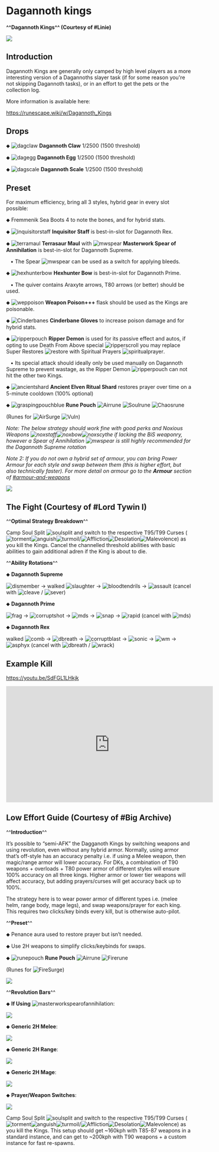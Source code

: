 # Dagannoth kings
**^^Dagannoth Kings^^ (Courtesy of #Linie)**


<img class="media" src="https://i.imgur.com/NVCr6iF.png">



## Introduction


Dagannoth Kings are generally only camped by high level players as a more interesting version of a Dagannoths slayer task (if for some reason you're not skipping Dagannoth tasks), or in an effort to get the pets or the collection log.



More information is available here:

<https://runescape.wiki/w/Dagannoth_Kings>


## Drops


⬥ <img title="dagclaw" class="d-emoji" alt="dagclaw" src="https://cdn.discordapp.com/emojis/643155112809988118.png?v=1"> ‎ ‎**Dagannoth Claw** 1/2500 (1500 threshold)

⬥ <img title="dagegg" class="d-emoji" alt="dagegg" src="https://cdn.discordapp.com/emojis/643155112948400128.png?v=1"> ‎ ‎**Dagannoth Egg** 1/2500 (1500 threshold)

⬥ <img title="dagscale" class="d-emoji" alt="dagscale" src="https://cdn.discordapp.com/emojis/643155113023635461.png?v=1"> ‎ ‎**Dagannoth Scale** 1/2500 (1500 threshold)


## Preset


For maximum efficiency, bring all 3 styles, hybrid gear in every slot possible:

⬥ Fremmenik Sea Boots 4 to note the bones, and for hybrid stats.

⬥ <img title="inquisitorstaff" class="d-emoji" alt="inquisitorstaff" src="https://cdn.discordapp.com/emojis/694566917553520680.png?v=1"> ‎ ‎**Inquisitor Staff** is best-in-slot for Dagannoth Rex.

⬥ <img title="terramaul" class="d-emoji" alt="terramaul" src="https://cdn.discordapp.com/emojis/602561894829522954.png?v=1"> ‎ ‎**Terrasaur Maul** with <img title="mwspear" class="d-emoji" alt="mwspear" src="https://cdn.discordapp.com/emojis/694566917456789554.png?v=1"> **Masterwork Spear of Annihilation** is best-in-slot for Dagannoth Supreme.

 ‎ ‎ ‎ ‎• The Spear <img title="mwspear" class="d-emoji" alt="mwspear" src="https://cdn.discordapp.com/emojis/694566917456789554.png?v=1"> can be used as a switch for applying bleeds.

⬥ <img title="hexhunterbow" class="d-emoji" alt="hexhunterbow" src="https://cdn.discordapp.com/emojis/581180369911414794.png?v=1"> ‎ ‎**Hexhunter Bow** is best-in-slot for Dagannoth Prime.

 ‎ ‎ ‎ ‎• The quiver contains Araxyte arrows, T80 arrows (or better) should be used.

⬥ <img title="weppoison" class="d-emoji" alt="weppoison" src="https://cdn.discordapp.com/emojis/689525476158472288.png?v=1"> ‎ ‎**Weapon Poison+++** flask should be used as the Kings are poisonable.

⬥ <img title="Cinderbanes" class="d-emoji" alt="Cinderbanes" src="https://cdn.discordapp.com/emojis/513190158355660812.png?v=1"> ‎ ‎**Cinderbane Gloves** to increase poison damage and for hybrid stats.

⬥ <img title="ripperpouch" class="d-emoji" alt="ripperpouch" src="https://cdn.discordapp.com/emojis/703581275453128714.png?v=1"> ‎ ‎**Ripper Demon** is used for its passive effect and autos, if opting to use Death From Above special <img title="ripperscroll" class="d-emoji" alt="ripperscroll" src="https://cdn.discordapp.com/emojis/703581275155464203.png?v=1"> you may replace Super Restores <img title="restore" class="d-emoji" alt="restore" src="https://cdn.discordapp.com/emojis/642708657825644554.png?v=1"> with Spiritual Prayers <img title="spiritualprayer" class="d-emoji" alt="spiritualprayer" src="https://cdn.discordapp.com/emojis/651079281882955787.png?v=1">.

 ‎ ‎ ‎ ‎• Its special attack should ideally only be used manually on Dagannoth Supreme to prevent wastage, as the Ripper Demon <img title="ripperpouch" class="d-emoji" alt="ripperpouch" src="https://cdn.discordapp.com/emojis/703581275453128714.png?v=1"> can not hit the other two Kings.

⬥ <img title="ancientshard" class="d-emoji" alt="ancientshard" src="https://cdn.discordapp.com/emojis/656426717505650708.png?v=1"> ‎ ‎**Ancient Elven Ritual Shard** restores prayer over time on a 5-minute cooldown (100% optional)

⬥ <img title="graspingpouchblue" class="d-emoji" alt="graspingpouchblue" src="https://cdn.discordapp.com/emojis/892816437406728252.png?v=1"> ‎ ‎**Rune Pouch** <img title="Airrune" class="d-emoji" alt="Airrune" src="https://cdn.discordapp.com/emojis/536252658986647589.png?v=1"> <img title="Soulrune" class="d-emoji" alt="Soulrune" src="https://cdn.discordapp.com/emojis/536252660333019136.png?v=1"> <img title="Chaosrune" class="d-emoji" alt="Chaosrune" src="https://cdn.discordapp.com/emojis/536252659422855188.png?v=1">

(Runes for <img title="AirSurge" class="d-emoji" alt="AirSurge" src="https://cdn.discordapp.com/emojis/543465115870035999.png?v=1"> <img title="Vuln" class="d-emoji" alt="Vuln" src="https://cdn.discordapp.com/emojis/537349530551582720.png?v=1">)


*Note: The below strategy should work fine with good perks and Noxious Weapons <img title="noxstaff" class="d-emoji" alt="noxstaff" src="https://cdn.discordapp.com/emojis/513190159294922753.png?v=1"><img title="noxbow" class="d-emoji" alt="noxbow" src="https://cdn.discordapp.com/emojis/513190159425208342.png?v=1"><img title="noxscythe" class="d-emoji" alt="noxscythe" src="https://cdn.discordapp.com/emojis/513190159341322240.png?v=1"> if lacking the BiS weaponry, however a Spear of Annihilation <img title="mwspear" class="d-emoji" alt="mwspear" src="https://cdn.discordapp.com/emojis/694566917456789554.png?v=1"> is still highly recommended for the Dagannoth Supreme rotation*

*Note 2: If you do not own a hybrid set of armour, you can bring Power Armour for each style and swap between them (this is higher effort, but also technically faster). For more detail on armour go to the **Armour** section of [#armour-and-weapons](../upgrading-info/armour-and-weapons.md)*





<img class="media" src="https://i.imgur.com/JCmivYq.png">



## The Fight (Courtesy of #Lord Tywin I)


^^**Optimal Strategy Breakdown**^^

Camp Soul Split <img title="soulsplit" class="d-emoji" alt="soulsplit" src="https://cdn.discordapp.com/emojis/615613924506599497.png?v=1"> and switch to the respective T95/T99 Curses (<img title="torment" class="d-emoji" alt="torment" src="https://cdn.discordapp.com/emojis/583429936958930964.png?v=1"><img title="anguish" class="d-emoji" alt="anguish" src="https://cdn.discordapp.com/emojis/583429936665198592.png?v=1"><img title="turmoil" class="d-emoji" alt="turmoil" src="https://cdn.discordapp.com/emojis/583429936606347280.png?v=1">/<img title="Affliction" class="d-emoji" alt="Affliction" src="https://cdn.discordapp.com/emojis/513190158468907008.png?v=1"><img title="Desolation" class="d-emoji" alt="Desolation" src="https://cdn.discordapp.com/emojis/513190159018098713.png?v=1"><img title="Malevolence" class="d-emoji" alt="Malevolence" src="https://cdn.discordapp.com/emojis/513190159416557573.png?v=1">) as you kill the Kings. Cancel the channelled threshold abilities with basic abilities to gain additional adren if the King is about to die.


^^**Ability Rotations**^^

⬥ **Dagannoth Supreme**

<img title="dismember" class="d-emoji" alt="dismember" src="https://cdn.discordapp.com/emojis/535532879376023572.png?v=1"> → walked <img title="slaughter" class="d-emoji" alt="slaughter" src="https://cdn.discordapp.com/emojis/535532879237873666.png?v=1"> → <img title="bloodtendrils" class="d-emoji" alt="bloodtendrils" src="https://cdn.discordapp.com/emojis/535532854327640064.png?v=1"> → <img title="assault" class="d-emoji" alt="assault" src="https://cdn.discordapp.com/emojis/535532855191928842.png?v=1"> (cancel with <img title="cleave" class="d-emoji" alt="cleave" src="https://cdn.discordapp.com/emojis/535532878616985610.png?v=1"> / <img title="sever" class="d-emoji" alt="sever" src="https://cdn.discordapp.com/emojis/535532879577612298.png?v=1">)


⬥ **Dagannoth Prime**

<img title="frag" class="d-emoji" alt="frag" src="https://cdn.discordapp.com/emojis/535541273755385885.png?v=1"> → <img title="corruptshot" class="d-emoji" alt="corruptshot" src="https://cdn.discordapp.com/emojis/535541306294796299.png?v=1"> → <img title="mds" class="d-emoji" alt="mds" src="https://cdn.discordapp.com/emojis/535541259033378827.png?v=1"> → <img title="snap" class="d-emoji" alt="snap" src="https://cdn.discordapp.com/emojis/535534127131394088.png?v=1"> → <img title="rapid" class="d-emoji" alt="rapid" src="https://cdn.discordapp.com/emojis/535541270521708566.png?v=1"> (cancel with <img title="mds" class="d-emoji" alt="mds" src="https://cdn.discordapp.com/emojis/535541259033378827.png?v=1">)


⬥ **Dagannoth Rex**

walked <img title="comb" class="d-emoji" alt="comb" src="https://cdn.discordapp.com/emojis/535533833098100745.png?v=1"> → <img title="dbreath" class="d-emoji" alt="dbreath" src="https://cdn.discordapp.com/emojis/535533833391702017.png?v=1"> → <img title="corruptblast" class="d-emoji" alt="corruptblast" src="https://cdn.discordapp.com/emojis/513190159194259467.png?v=1"> → <img title="sonic" class="d-emoji" alt="sonic" src="https://cdn.discordapp.com/emojis/535533809924571136.png?v=1"> → <img title="wm" class="d-emoji" alt="wm" src="https://cdn.discordapp.com/emojis/535533809978966037.png?v=1"> → <img title="asphyx" class="d-emoji" alt="asphyx" src="https://cdn.discordapp.com/emojis/535533833072672778.png?v=1"> (cancel with <img title="dbreath" class="d-emoji" alt="dbreath" src="https://cdn.discordapp.com/emojis/535533833391702017.png?v=1"> / <img title="wrack" class="d-emoji" alt="wrack" src="https://cdn.discordapp.com/emojis/856662355952795658.png?v=1">)


## Example Kill





<https://youtu.be/SdFGL1LHkjk>
<iframe class="media" width="560" height="315" src="https://www.youtube.com/embed/SdFGL1LHkjk" frameborder="0" allow="accelerometer; autoplay; encrypted-media; gyroscope; picture-in-picture" allowfullscreen></iframe>

## Low Effort Guide (Courtesy of #Big Archive)


^^**Introduction**^^

It’s possible to “semi-AFK” the Dagganoth Kings by switching weapons and using revolution, even without any hybrid armor. Normally, using armor that’s off-style has an accuracy penalty i.e. if using a Melee weapon, then magic/range armor will lower accuracy. For DKs, a combination of T90 weapons + overloads + T80 power armor of different styles will ensure 100% accuracy on all three kings. Higher armor or lower tier weapons will affect accuracy, but adding prayers/curses will get accuracy back up to 100%.



The strategy here is to wear power armor of different types i.e. (melee helm, range body, mage legs), and swap weapons/prayer for each king. This requires two clicks/key binds every kill, but is otherwise auto-pilot.


^^**Preset**^^

⬥ Penance aura used to restore prayer but isn’t needed.

⬥ Use 2H weapons to simplify clicks/keybinds for swaps.

⬥ <img title="runepouch" class="d-emoji" alt="runepouch" src="https://cdn.discordapp.com/emojis/583430011868938283.png?v=1"> ‎ ‎**Rune Pouch** <img title="Airrune" class="d-emoji" alt="Airrune" src="https://cdn.discordapp.com/emojis/536252658986647589.png?v=1"> <img title="Firerune" class="d-emoji" alt="Firerune" src="https://cdn.discordapp.com/emojis/536252659850674186.png?v=1">

(Runes for <img title="FireSurge" class="d-emoji" alt="FireSurge" src="https://cdn.discordapp.com/emojis/543465116092334083.png?v=1">)





<img class="media" src="https://i.imgur.com/VEDRzgV.png">



^^**Revolution Bars**^^

⬥ **If Using** <img title="masterworkspearofannihilation" class="d-emoji" alt="masterworkspearofannihilation" src="https://cdn.discordapp.com/emojis/694566917456789554.png?v=1">:





<img class="media" src="https://i.imgur.com/z6hzUYh.png">



⬥ **Generic 2H Melee**:





<img class="media" src="https://i.imgur.com/ot8tERN.png">



⬥ **Generic 2H Range**:





<img class="media" src="https://i.imgur.com/VpdRXA0.png">



⬥ **Generic 2H Mage**:





<img class="media" src="https://i.imgur.com/tFg5Hfg.png">



⬥ **Prayer/Weapon Switches**:





<img class="media" src="https://i.imgur.com/ONPk2TA.png">



Camp Soul Split <img title="soulsplit" class="d-emoji" alt="soulsplit" src="https://cdn.discordapp.com/emojis/615613924506599497.png?v=1"> and switch to the respective T95/T99 Curses (<img title="torment" class="d-emoji" alt="torment" src="https://cdn.discordapp.com/emojis/583429936958930964.png?v=1"><img title="anguish" class="d-emoji" alt="anguish" src="https://cdn.discordapp.com/emojis/583429936665198592.png?v=1"><img title="turmoil" class="d-emoji" alt="turmoil" src="https://cdn.discordapp.com/emojis/583429936606347280.png?v=1">/<img title="Affliction" class="d-emoji" alt="Affliction" src="https://cdn.discordapp.com/emojis/513190158468907008.png?v=1"><img title="Desolation" class="d-emoji" alt="Desolation" src="https://cdn.discordapp.com/emojis/513190159018098713.png?v=1"><img title="Malevolence" class="d-emoji" alt="Malevolence" src="https://cdn.discordapp.com/emojis/513190159416557573.png?v=1">) as you kill the Kings. This setup should get ~160kph with T85-87 weapons in a standard instance, and can get to ~200kph with T90 weapons + a custom instance for fast re-spawns.





